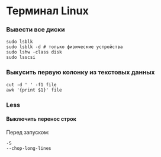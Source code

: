 # Терминал Linux

### Вывести все диски

```shell
sudo lsblk
sudo lsblk -d # только физические устройства
sudo lshw -class disk
sudo lsscsi
```

### Выкусить первую колонку из текстовых данных

```shell
cut -d ' ' -f1 file
awk '{print $1}' file
```

### Less

#### Выключить перенос строк

Перед запуском:

```shell
-S
--chop-long-lines
```
